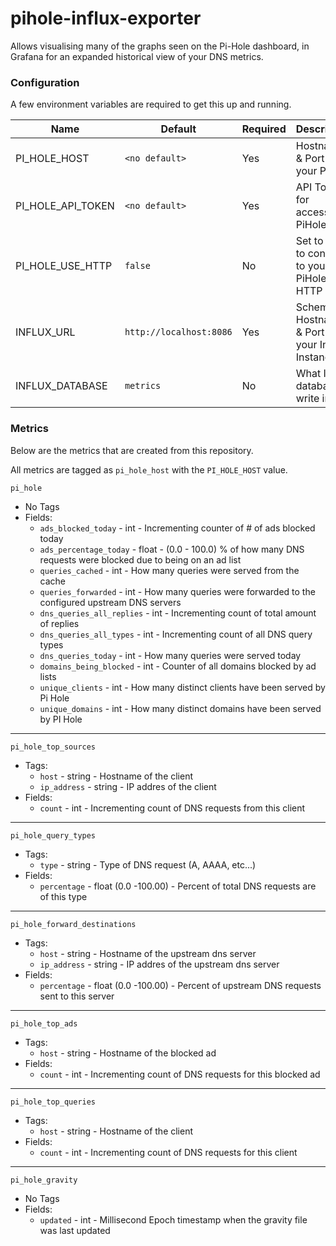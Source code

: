 # pihole-influx-exporter

Allows visualising many of the graphs seen on the Pi-Hole dashboard, in Grafana for an expanded historical view of your DNS metrics. 

### Configuration

A few environment variables are required to get this up and running.

| Name              | Default                 | Required | Description                                      |
|-------------------|-------------------------|----------|--------------------------------------------------|
| PI_HOLE_HOST      | `<no default>`          | Yes      | Hostname & Port of your PiHole                   |
| PI_HOLE_API_TOKEN | `<no default>`          | Yes      | API Token for accessing PiHole                   |
| PI_HOLE_USE_HTTP  | `false`                 | No       | Set to true to connect to your PiHole over HTTP  |
| INFLUX_URL        | `http://localhost:8086` | Yes      | Schema, Hostname, & Port of your Influx Instance |
| INFLUX_DATABASE   | `metrics`               | No       | What Influx database to write into               |

### Metrics

Below are the metrics that are created from this repository.

All metrics are tagged as `pi_hole_host` with the `PI_HOLE_HOST` value.

`pi_hole`

  - No Tags
  - Fields:
    - `ads_blocked_today` - int - Incrementing counter of # of ads blocked today
    - `ads_percentage_today` - float - (0.0 - 100.0) % of how many DNS requests were blocked due to being on an ad list
    - `queries_cached` - int - How many queries were served from the cache
    - `queries_forwarded` - int - How many queries were forwarded to the configured upstream DNS servers
    - `dns_queries_all_replies` - int - Incrementing count of total amount of replies
    - `dns_queries_all_types` - int - Incrementing count of all DNS query types
    - `dns_queries_today` - int - How many queries were served today
    - `domains_being_blocked` - int - Counter of all domains blocked by ad lists
    - `unique_clients` - int - How many distinct clients have been served by Pi Hole
    - `unique_domains` - int - How many distinct domains have been served by PI Hole

---

`pi_hole_top_sources`

  - Tags:
    - `host` - string - Hostname of the client
    - `ip_address` - string - IP addres of the client
  - Fields:
    - `count` - int - Incrementing count of DNS requests from this client

---

`pi_hole_query_types`

  - Tags:
    - `type` - string - Type of DNS request (A, AAAA, etc...)
  - Fields:
    - `percentage` - float (0.0 -100.00) - Percent of total DNS requests are of this type

---

`pi_hole_forward_destinations`

  - Tags:
    - `host` - string - Hostname of the upstream dns server
    - `ip_address` - string - IP addres of the upstream dns server
  - Fields:
    - `percentage` - float (0.0 -100.00) - Percent of upstream DNS requests sent to this server 

---

`pi_hole_top_ads`

  - Tags:
    - `host` - string - Hostname of the blocked ad
  - Fields:
    - `count` - int - Incrementing count of DNS requests for this blocked ad

---

`pi_hole_top_queries`

  - Tags:
    - `host` - string - Hostname of the client
  - Fields:
    - `count` - int - Incrementing count of DNS requests for this client

---

`pi_hole_gravity`

  - No Tags
  - Fields:
    - `updated` - int - Millisecond Epoch timestamp when the gravity file was last updated
